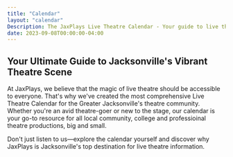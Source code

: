 ```yaml
---
title: "Calendar"
layout: "calendar"
Description: The JaxPlays Live Theatre Calendar - Your guide to live theatre in Jacksonville, Florida, Northeast Florida and Southeast Georgia.
date: 2023-09-08T00:00:00-04:00
---
```

## Your Ultimate Guide to Jacksonville's Vibrant Theatre Scene

At JaxPlays, we believe that the magic of live theatre should be accessible to everyone. That's why we've created the most comprehensive Live Theatre Calendar for the Greater Jacksonville's theatre community. Whether you're an avid theatre-goer or new to the stage, our calendar is your go-to resource for all local community, college and professioinal theatre productions, big and small.

Don't just listen to us—explore the calendar yourself and discover why JaxPlays is Jacksonville's top destination for live theatre information. 